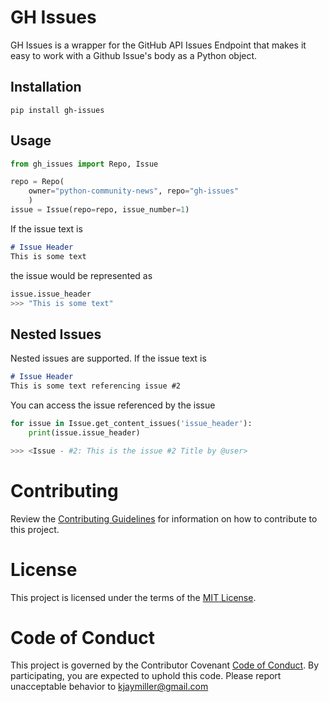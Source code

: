 # GH Issues

GH Issues is a wrapper for the GitHub API Issues Endpoint that makes it easy to work with a Github Issue's body as a Python object.

## Installation

`pip install gh-issues`

## Usage

```python
from gh_issues import Repo, Issue

repo = Repo(
    owner="python-community-news", repo="gh-issues"
    )
issue = Issue(repo=repo, issue_number=1)
```

If the issue text is

```markdown
# Issue Header
This is some text
```
the issue would be represented as

```python
issue.issue_header
>>> "This is some text"
```

## Nested Issues

Nested issues are supported. If the issue text is

```markdown
# Issue Header
This is some text referencing issue #2
```

You can access the issue referenced by the issue

```python
for issue in Issue.get_content_issues('issue_header'):
    print(issue.issue_header)

>>> <Issue - #2: This is the issue #2 Title by @user>
```

# Contributing

Review the [Contributing Guidelines](CONTRIBUTING.md) for information on how to contribute to this project.

# License

This project is licensed under the terms of the [MIT License](LICENSE).

# Code of Conduct

This project is governed by the Contributor Covenant [Code of Conduct](https://github.com/Python-Community-News/.github/blob/main/CODE_OF_CONDUCT.md). By participating, you are expected to uphold this code. Please report unacceptable behavior to <kjaymiller@gmail.com>


